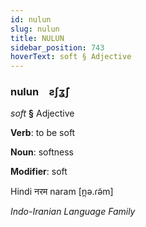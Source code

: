 ```yaml
---
id: nulun
slug: nulun
title: NULUN
sidebar_position: 743
hoverText: soft § Adjective
---
```


### nulun&emsp;<span kind="abugida">ƨʃʓ̃ʃ</span>

*soft* **§** Adjective

**Verb**: to be soft

**Noun**: softness

**Modifier**: soft

Hindi नरम naram [n̪ə.ɾə̃m]

*Indo-Iranian Language Family*